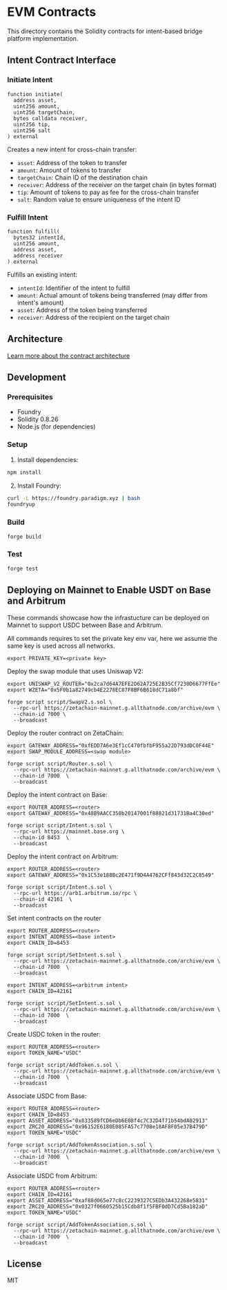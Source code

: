 # EVM Contracts

This directory contains the Solidity contracts for intent-based bridge platform implementation.

## Intent Contract Interface

### Initiate Intent
```solidity
function initiate(
  address asset,
  uint256 amount,
  uint256 targetChain,
  bytes calldata receiver,
  uint256 tip,
  uint256 salt
) external
```

Creates a new intent for cross-chain transfer:
- `asset`: Address of the token to transfer
- `amount`: Amount of tokens to transfer
- `targetChain`: Chain ID of the destination chain
- `receiver`: Address of the receiver on the target chain (in bytes format)
- `tip`: Amount of tokens to pay as fee for the cross-chain transfer
- `salt`: Random value to ensure uniqueness of the intent ID

### Fulfill Intent
```solidity
function fulfill(
  bytes32 intentId,
  uint256 amount,
  address asset,
  address receiver
) external
```

Fulfills an existing intent:
- `intentId`: Identifier of the intent to fulfill
- `amount`: Actual amount of tokens being transferred (may differ from intent's amount)
- `asset`: Address of the token being transferred
- `receiver`: Address of the recipient on the target chain

## Architecture

[Learn more about the contract architecture](./architecture.md)

## Development

### Prerequisites
- Foundry
- Solidity 0.8.26
- Node.js (for dependencies)

### Setup
1. Install dependencies:
```bash
npm install
```

2. Install Foundry:
```bash
curl -L https://foundry.paradigm.xyz | bash
foundryup
```

### Build
```bash
forge build
```

### Test
```bash
forge test
```

## Deploying on Mainnet to Enable USDT on Base and Arbitrum

These commands showcase how the infrastucture can be deployed on Mainnet to support USDC between Base and Arbitrum.

All commands requires to set the private key env var, here we assume the same key is used across all networks.
```
export PRIVATE_KEY=<private key>
```
Deploy the swap module that uses Uniswap V2:
```
export UNISWAP_V2_ROUTER="0x2ca7d64A7EFE2D62A725E2B35Cf7230D6677FfEe"
export WZETA="0x5F0b1a82749cb4E2278EC87F8BF6B618dC71a8bf"

forge script script/SwapV2.s.sol \
  --rpc-url https://zetachain-mainnet.g.allthatnode.com/archive/evm \
  --chain-id 7000 \
  --broadcast
```

Deploy the router contract on ZetaChain:
```
export GATEWAY_ADDRESS="0xfEDD7A6e3Ef1cC470fbfbF955a22D793dDC0F44E"
export SWAP_MODULE_ADDRESS=<swap module>

forge script script/Router.s.sol \
  --rpc-url https://zetachain-mainnet.g.allthatnode.com/archive/evm \
  --chain-id 7000  \
  --broadcast
```

Deploy the intent contract on Base:
```
export ROUTER_ADDRESS=<router>
export GATEWAY_ADDRESS="0x48B9AACC350b20147001f88821d31731Ba4C30ed"

forge script script/Intent.s.sol \
  --rpc-url https://mainnet.base.org \
  --chain-id 8453  \
  --broadcast
```
Deploy the intent contract on Arbitrum:
```
export ROUTER_ADDRESS=<router>
export GATEWAY_ADDRESS="0x1C53e188Bc2E471f9D4A4762CFf843d32C2C8549"

forge script script/Intent.s.sol \
  --rpc-url https://arb1.arbitrum.io/rpc \
  --chain-id 42161  \
  --broadcast
```
Set intent contracts on the router
```
export ROUTER_ADDRESS=<router>
export INTENT_ADDRESS=<base intent>
export CHAIN_ID=8453

forge script script/SetIntent.s.sol \
  --rpc-url https://zetachain-mainnet.g.allthatnode.com/archive/evm \
  --chain-id 7000  \
  --broadcast

export INTENT_ADDRESS=<arbitrum intent>
export CHAIN_ID=42161

forge script script/SetIntent.s.sol \
  --rpc-url https://zetachain-mainnet.g.allthatnode.com/archive/evm \
  --chain-id 7000  \
  --broadcast
```
Create USDC token in the router:
```
export ROUTER_ADDRESS=<router>
export TOKEN_NAME="USDC"

forge script script/AddToken.s.sol \
  --rpc-url https://zetachain-mainnet.g.allthatnode.com/archive/evm \
  --chain-id 7000  \
  --broadcast
```
Associate USDC from Base:
```
export ROUTER_ADDRESS=<router>
export CHAIN_ID=8453
export ASSET_ADDRESS="0x833589fCD6eDb6E08f4c7C32D4f71b54bdA02913"
export ZRC20_ADDRESS="0x96152E6180E085FA57c7708e18AF8F05e37B479D"
export TOKEN_NAME="USDC"

forge script script/AddTokenAssociation.s.sol \
  --rpc-url https://zetachain-mainnet.g.allthatnode.com/archive/evm \
  --chain-id 7000  \
  --broadcast
```
Associate USDC from Arbitrum:
```
export ROUTER_ADDRESS=<router>
export CHAIN_ID=42161
export ASSET_ADDRESS="0xaf88d065e77c8cC2239327C5EDb3A432268e5831"
export ZRC20_ADDRESS="0x0327f0660525b15Cdb8f1f5FBF0dD7Cd5Ba182aD"
export TOKEN_NAME="USDC"

forge script script/AddTokenAssociation.s.sol \
  --rpc-url https://zetachain-mainnet.g.allthatnode.com/archive/evm \
  --chain-id 7000  \
  --broadcast
```

## License

MIT
